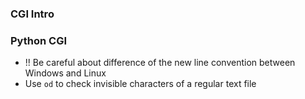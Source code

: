 ### CGI Intro

### Python CGI
- !! Be careful about difference of the new line convention between Windows and Linux
- Use `od` to check invisible characters of a regular text file
